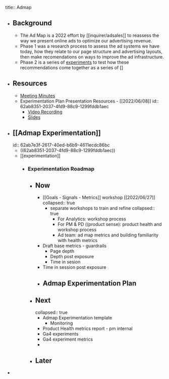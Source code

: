 title:: Admap

- ## Background
	- The Ad Map is a 2022 effort by [[inquirer/adsales]] to reassess the way we present online ads to optimize our advertising revenue.
	- Phase 1 was a research process to assess the ad systems we have today, how they relate to our page structure and advertising layouts, then make recomendations on ways to improve the ad infrastructure.
	- Phase 2 is a series of [experiments](((62ab7e3f-2617-40ed-b6b9-4611ecdc86bc))) to test how these recommendations come together as a series of []
- ## Resources
	- [Meeting Minutes](https://docs.google.com/document/d/16cY0x-6n8Vi1UgO-2M2H2diVFVppRjgogOUS3Z8recg/edit#)
	- Experimentation Plan Presentation Resources - [[2022/06/08]]
	  id:: 62ab8351-2037-4fd9-88c9-1299fddb1aec
		- [Video Recording](https://drive.google.com/file/d/1nineNuGGEfYbXbeY5KuRiG0sUQV62IzX/view?usp=sharing)
		- [Slides](https://docs.google.com/presentation/d/1ZkRdx7eVHqc4Q_khxobEBOhZ1fBqzDKW--SVXncAKnI/edit?usp=sharing)
- ## [[Admap Experimentation]]
  id:: 62ab7e3f-2617-40ed-b6b9-4611ecdc86bc
	- ((62ab8351-2037-4fd9-88c9-1299fddb1aec))
	- [[experimentation]]
		- ### Experimentation Roadmap
			- ## Now
				- [[Goals - Signals - Metrics]] workshop [[2022/06/27]]
				  collapsed:: true
					- separate workshops to train and refine
					  collapsed:: true
						- For Analytics: workshop process
						- For PM & PD ((product sense): product health and workshop process
						- Ad team: ad map metrics and building familiarity with health metrics
				- Draft base metrics - guardrails
					- Page depth
					- Depth post exposure
					- Time in sesion
				- Time in session post exposure
				- Admap Experimentation Plan
					-
			- ## Next
			  collapsed:: true
				- Admap Experimentation template
					- Monitoring
				- Product Health metrics report - pm internal
				- Ga4 experiments
				- Ga4 experiment metrics
				-
			- ## Later
-